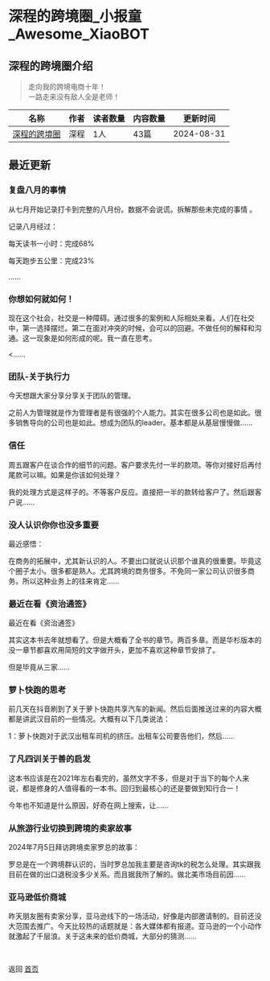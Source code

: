 # 深程的跨境圈_小报童_Awesome_XiaoBOT

## 深程的跨境圈介绍
> 走向我的跨境电商十年！    
一路走来没有敌人全是老师！  
  


|名称|作者|读者数量|内容数量|更新时间|
|---|---|---|---|---|
|[深程的跨境圈](https://xiaobot.net/p/SC2024?refer=9c3f1c95-a052-465a-9902-f6d75080262a)|深程|1人|43篇|2024-08-31|

## 最近更新
### 复盘八月的事情

从七月开始记录打卡到完整的八月份。数据不会说谎。拆解那些未完成的事情 。

记录八月经过：

每天读书一小时：完成68%

每天跑步五公里：完成23%

......

### 你想如何就如何！

现在这个社会，社交是一种障碍。通过很多的案例和人际相处来看。人们在社交中，第一选择摆烂。第二在面对冲突的时候，会可以的回避。不做任何的解释和沟通。这一现象是如何形成的呢。我一直在思考。

<......

### 团队-关于执行力

今天想跟大家分享分享关于团队的管理。

之前人为管理就是作为管理者是有很强的个人能力。其实在很多公司也是如此。很多销售导向的公司也是如此。想成为团队的leader。基本都是从基层慢慢做......

### 信任

周五跟客户在谈合作的细节的问题。客户要求先付一半的款项。等你对接好后再付尾款可以嘛。如果是你该如何处理？

我的处理方式是这样子的。不等客户反应。直接把一半的款转给客户了。然后跟客户说......

### 没人认识你你也没多重要

最近感悟：

在商务的拓展中，尤其新认识的人。不要出口就说认识那个谁真的很重要。毕竟这个圈子太小。很多都是熟人。尤其跨境的商务很多。不免同一家公司认识很多商务。所以这种业务上的往来肯定......

### 最近在看《资治通签》

最近在看《资治通签》

其实这本书去年就想看了。但是大概看了全书的章节。两百多章。而是华杉版本的没一章节都喜欢用简短的文字做开头，更加不喜欢这种章节安排了。

但是毕竟从三家......

### 萝卜快跑的思考

前几天在抖音刷到了关于萝卜快跑共享汽车的新闻。然后后面推送过来的内容大概都是讲武汉目前的一些情况。大概有以下几类说法：

1：萝卜快跑对于武汉出租车司机的挤压。出租车公司要告他们，然后......

### 了凡四训关于善的启发

这本书应该是在2021年左右看完的，虽然文字不多，但是对于当下的每个人来说，都是修身的人值得看的一本书。回归到最核心的还是要做到知行合一！

今年也不知道是什么原因，好奇在网上搜索，让......

### 从旅游行业切换到跨境的卖家故事

2024年7月5日拜访跨境卖家罗总的故事：

罗总是在一个跨境群认识的，当时罗总加我主要是咨询tk的税怎么处理。其实跟我目前在做的出口退税没多少关系。而且据我所了解的。做北美市场目前因......

### 亚马逊低价商城

昨天朋友圈有卖家分享，亚马逊线下的一场活动，好像是内部邀请制的。目前还没大范围去推广。今天比较热的话题就是：各大媒体都有报道。亚马逊的一个小动作就激起了千层浪。关于这未来的低价商城，大部分的猜测......


<a href="https://github.com/Reno9527/awesome-xiaobot" style="color: white; text-decoration: none;">awesome-xiaobot</a>

返回 [首页](../README.md)
